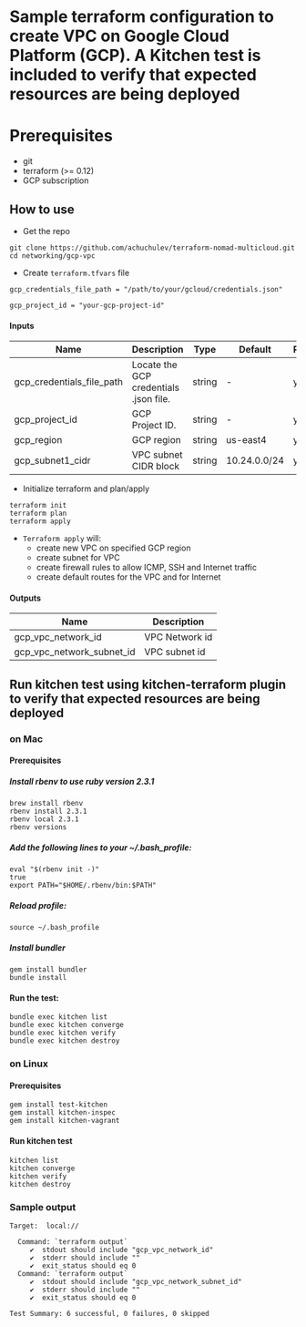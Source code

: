 # Sample terraform configuration to create VPC on Google Cloud Platform (GCP). A Kitchen test is included to verify that expected resources are being deployed

# Prerequisites

- git
- terraform (>= 0.12)
- GCP subscription

## How to use

- Get the repo

```
git clone https://github.com/achuchulev/terraform-nomad-multicloud.git
cd networking/gcp-vpc
```

- Create `terraform.tfvars` file

```
gcp_credentials_file_path = "/path/to/your/gcloud/credentials.json"

gcp_project_id = "your-gcp-project-id"
```

#### Inputs

| Name  |	Description |	Type |  Default |	Required
| ----- | ----------- | ---- |  ------- | --------
| gcp_credentials_file_path | Locate the GCP credentials .json file. | string  | - | yes
| gcp_project_id | GCP Project ID. | string  | - | yes
| gcp_region | GCP region | string  | us-east4 | yes
| gcp_subnet1_cidr | VPC subnet CIDR block | string  | 10.24.0.0/24 | yes

- Initialize terraform and plan/apply

```
terraform init
terraform plan
terraform apply
```

- `Terraform apply` will:
  - create new VPC on specified GCP region
  - create subnet for VPC
  - create firewall rules to allow ICMP, SSH and Internet traffic 
  - create default routes for the VPC and for Internet
 
#### Outputs

| Name  |	Description 
| ----- | ----------- 
| gcp_vpc_network_id | VPC Network id
| gcp_vpc_network_subnet_id  | VPC subnet id

## Run kitchen test using kitchen-terraform plugin to verify that expected resources are being deployed

### on Mac

#### Prerequisites

##### Install rbenv to use ruby version 2.3.1

```
brew install rbenv
rbenv install 2.3.1
rbenv local 2.3.1
rbenv versions
```

##### Add the following lines to your ~/.bash_profile:

```
eval "$(rbenv init -)"
true
export PATH="$HOME/.rbenv/bin:$PATH"
```

##### Reload profile: 

`source ~/.bash_profile`

##### Install bundler

```
gem install bundler
bundle install
```

#### Run the test: 

```
bundle exec kitchen list
bundle exec kitchen converge
bundle exec kitchen verify
bundle exec kitchen destroy
```

### on Linux

#### Prerequisites

```
gem install test-kitchen
gem install kitchen-inspec
gem install kitchen-vagrant
```

#### Run kitchen test 

```
kitchen list
kitchen converge
kitchen verify
kitchen destroy
```

### Sample output

```
Target:  local://

  Command: `terraform output`
     ✔  stdout should include "gcp_vpc_network_id"
     ✔  stderr should include ""
     ✔  exit_status should eq 0
  Command: `terraform output`
     ✔  stdout should include "gcp_vpc_network_subnet_id"
     ✔  stderr should include ""
     ✔  exit_status should eq 0

Test Summary: 6 successful, 0 failures, 0 skipped
```
